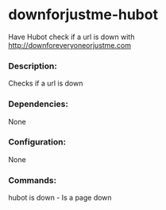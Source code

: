 downforjustme-hubot
===================

Have Hubot check if a url is down with http://downforeveryoneorjustme.com

### Description:
Checks if a url is down

### Dependencies:
None

### Configuration:
None

### Commands:
hubot is down <url> - Is a page down
